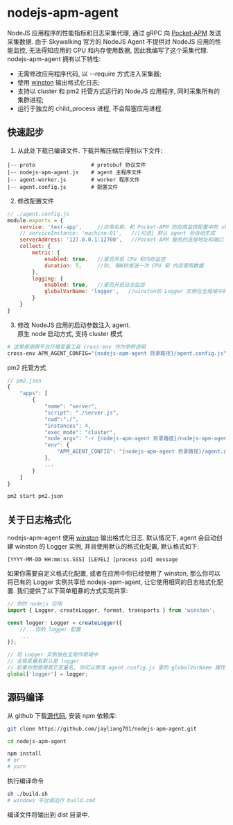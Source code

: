 # nodejs-apm-agent
NodeJS 应用程序的性能指标和日志采集代理, 通过 gRPC 向 [Pocket-APM](https://github.com/jayliang701/pocket-apm) 发送采集数据. 由于 Skywalking 官方的 NodeJS Agent 不提供对 NodeJS 应用的性能监控, 无法得知应用的 CPU 和内存使用数据, 因此我编写了这个采集代理. <br/>
nodejs-apm-agent 拥有以下特性:
- 无需修改应用程序代码, 以 --require 方式注入采集器;
- 使用 [winston](https://www.npmjs.com/package/winston) 输出格式化日志;
- 支持以 cluster 和 pm2 托管方式运行的 NodeJS 应用程序, 同时采集所有的集群进程;
- 运行于独立的 child_process 进程, 不会阻塞应用进程.

## 快速起步
1. 从此处下载已编译文件. 下载并解压缩后得到以下文件:
```
|-- proto                  # protobuf 协议文件
|-- nodejs-apm-agent.js    # agent 主程序文件
|-- agent-worker.js        # worker 程序文件
|-- agent.config.js        # 配置文件
```

2. 修改配置文件
```javascript
// ./agent.config.js
module.exports = {
    service: 'test-app',     //应用名称，和 Pocket-APM 的应用监控配置中的 skywalking.service 一致
    // serviceInstance: 'machine-01',   //[可选] 默认 agent 会自动生成
    serverAddress: '127.0.0.1:12700',   //Pocket-APM 服务的连接地址和端口
    collect: {
        metric: {
            enabled: true,   //是否开启 CPU 和内存监控
            duration: 5,     //秒, 每N秒发送一次 CPU 和 内存使用数据
        },
        logging: {
            enabled: true,   //是否开启日志监控
            globalVarName: 'logger',   //winston的 Logger 实例在全局域中的变量名称
        }
    }
}
```

3. 修改 NodeJS 应用的启动参数注入 agent. <br/>
原生 node 启动方式, 支持 cluster 模式
```bash
# 这里使用跨平台环境变量工具 cross-env 作为举例说明
cross-env APM_AGENT_CONFIG="{nodejs-apm-agent 目录路径}/agent.config.js" node -r '{nodejs-apm-agent 目录路径}/nodejs-apm-agent.js' server
```
pm2 托管方式
```javascript
// pm2.json
{
    "apps": [
        {
            "name": "server",
            "script": "./server.js",
            "cwd":"./",
            "instances": 4,
            "exec_mode": "cluster",
            "node_args": "-r {nodejs-apm-agent 目录路径}/nodejs-apm-agent.js",
            "env": {
                "APM_AGENT_CONFIG": "{nodejs-apm-agent 目录路径}/agent.config.js"
            },
            ...
        }
    ]
}
```
```bash
pm2 start pm2.json
```

## 关于日志格式化
nodejs-apm-agent 使用 [winston](https://www.npmjs.com/package/winston) 输出格式化日志. 默认情况下, agent 会自动创建 winston 的 Logger 实例, 并且使用默认的格式化配置, 默认格式如下:
```
[YYYY-MM-DD HH:mm:ss.SSS] [LEVEL] [process pid] message
```

如果你需要自定义格式化配置, 或者在应用中你已经使用了 winston, 那么你可以将已有的 Logger 实例共享给 nodejs-apm-agent, 让它使用相同的日志格式化配置. 我们提供了以下简单粗暴的方式实现共享:
```javascript
// 你的 nodejs 应用
import { Logger, createLogger, format, transports } from 'winston';

const logger: Logger = createLogger({ 
	//...你的 logger 配置 
    ...
});

// 将 Logger 实例放在全局作用域中 
// 全局变量名默认是 logger
// 如果你想使用其它变量名, 你可以修改 agent.config.js 里的 globalVarName 属性
global['logger'] = logger;
```



## 源码编译
从 github 下载[源代码](https://github.com/jayliang701/nodejs-apm-agent.git), 安装 npm 依赖库:
```bash
git clone https://github.com/jayliang701/nodejs-apm-agent.git

cd nodejs-apm-agent

npm install
# or
# yarn
```
执行编译命令
```bash
sh ./build.sh
# windows 平台请运行 build.cmd
```
编译文件将输出到 dist 目录中.




